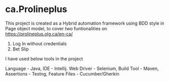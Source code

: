 # ca.Prolineplus

This project is created as a Hybrid automation framework using BDD style in Page object model,
to cover two funtionalities on https://prolineplus.olg.ca/en-ca/
1. Log In without credentials
2. Bet Slip

I have used below tools in the project

Language - Java,  IDE - Intellij.  Web Driver - Selenium,  Build Tool - Maven,  Assertions - Testng,  Feature Files - Cucumber/Gherkin


